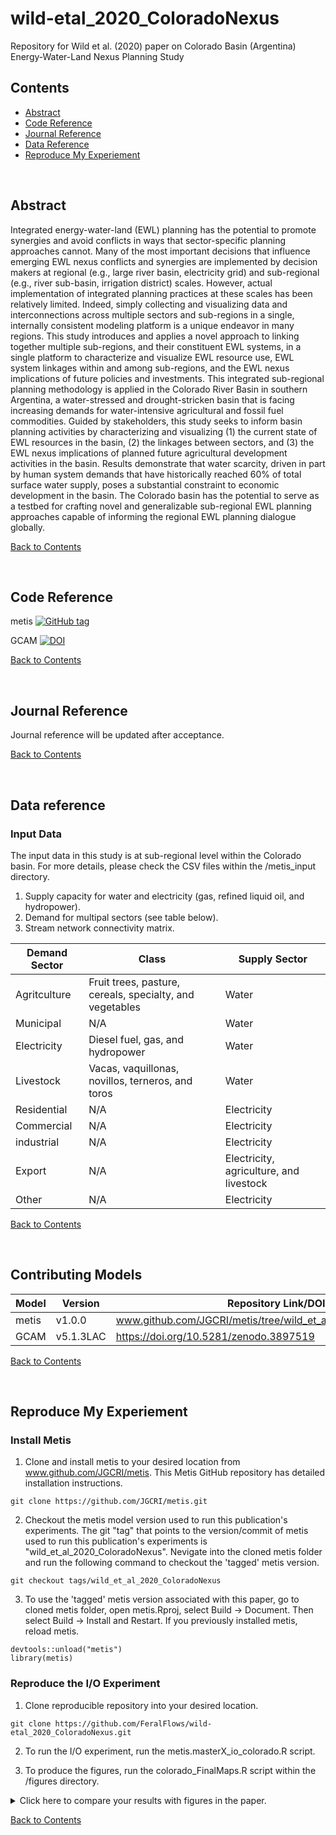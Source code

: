 # wild-etal_2020_ColoradoNexus
Repository for Wild et al. (2020) paper on Colorado Basin (Argentina) Energy-Water-Land Nexus Planning Study

## Contents
- [Abstract](#abstract)
- [Code Reference](#code-reference)
- [Journal Reference](#journal-reference)
- [Data Reference](#data-reference)
- [Reproduce My Experiement](#reproduce-my-experiement)

<br />

## Abstract
Integrated energy-water-land (EWL) planning has the potential to promote synergies and avoid conflicts in ways that sector-specific planning approaches cannot. Many of the most important decisions that influence emerging EWL nexus conflicts and synergies are implemented by decision makers at regional (e.g., large river basin, electricity grid) and sub-regional (e.g., river sub-basin, irrigation district) scales. However, actual implementation of integrated planning practices at these scales has been relatively limited. Indeed, simply collecting and visualizing data and interconnections across multiple sectors and sub-regions in a single, internally consistent modeling platform is a unique endeavor in many regions. This study introduces and applies a novel approach to linking together multiple sub-regions, and their constituent EWL systems, in a single platform to characterize and visualize EWL resource use, EWL system linkages within and among sub-regions, and the EWL nexus implications of future policies and investments. This integrated sub-regional planning methodology is applied in the Colorado River Basin in southern Argentina, a water-stressed and drought-stricken basin that is facing increasing demands for water-intensive agricultural and fossil fuel commodities. Guided by stakeholders, this study seeks to inform basin planning activities by characterizing and visualizing (1) the current state of EWL resources in the basin, (2) the linkages between sectors, and (3) the EWL nexus implications of planned future agricultural development activities in the basin. Results demonstrate that water scarcity, driven in part by human system demands that have historically reached 60% of total surface water supply, poses a substantial constraint to economic development in the basin. The Colorado basin has the potential to serve as a testbed for crafting novel and generalizable sub-regional EWL planning approaches capable of informing the regional EWL planning dialogue globally.

[Back to Contents](#contents)

<br />

## Code Reference
<!-- for each minted software release for all code involved.  If you have modified a codebase that is outside of a formal release, and the modifications are not planned on being merged back into a version, fork the parent repository and add a `.<shortname>` to the version number of the parent and conduct your own name.  For example, `v1.2.5.hydro`.-->
metis [![GitHub tag](https://img.shields.io/github/v/tag/JGCRI/metis)](https://www.github.com/JGCRI/metis/tree/wild_et_al_2020_ColoradoNexus)

GCAM [![DOI](https://zenodo.org/badge/DOI/10.5281/zenodo.3897519.svg)](https://doi.org/10.5281/zenodo.3897519)

<!--
#### Example:

Wild, T.B. (2020). Colorado Nexus Repository. Github. https://github.com/FeralFlows/wild-etal_2020_ColoradoNexus.git
-->

[Back to Contents](#contents)

<br />


## Journal Reference
Journal reference will be updated after acceptance.

[Back to Contents](#contents)

<br />

## Data reference

### Input Data

The input data in this study is at sub-regional level within the Colorado basin. For more details, please check the CSV files within the /metis_input directory.

  1. Supply capacity for water and electricity (gas, refined liquid oil, and hydropower).
  2. Demand for multipal sectors (see table below).
  3. Stream network connectivity matrix.

| Demand Sector | Class | Supply Sector |
|---|---|---|
| Agritculture | Fruit trees, pasture, cereals, specialty, and vegetables | Water |
| Municipal | N/A | Water |
| Electricity | Diesel fuel, gas, and hydropower | Water |
| Livestock | Vacas, vaquillonas, novillos, terneros, and toros | Water |
| Residential | N/A | Electricity |
| Commercial | N/A | Electricity |
| industrial | N/A | Electricity |
| Export | N/A | Electricity, agriculture, and livestock |
| Other | N/A | Electricity |

<!--
#### Example:

Human, I.M. (2020). My dataset name [Data set]. DataHub. https://doi.org/some-doi-number


### Output Data
Reference for each minted data source for your output data.
-->

[Back to Contents](#contents)

<br />

## Contributing Models
| Model | Version | Repository Link/DOI |
|-------|---------|---------------------|
| metis | v1.0.0 | www.github.com/JGCRI/metis/tree/wild_et_al_2020_ColoradoNexus |
| GCAM | v5.1.3LAC | https://doi.org/10.5281/zenodo.3897519 |

[Back to Contents](#contents)

<br />

## Reproduce My Experiement

### Install Metis

1. Clone and install metis to your desired location from www.github.com/JGCRI/metis. This Metis GitHub repository has detailed installation instructions.

```
git clone https://github.com/JGCRI/metis.git
```

2. Checkout the metis model version used to run this publication's experiments. The git "tag" that points to the version/commit of metis used to run this publication's experiments is "wild_et_al_2020_ColoradoNexus". Nevigate into the cloned metis folder and run the following command to checkout the 'tagged' metis version.

```
git checkout tags/wild_et_al_2020_ColoradoNexus
```

3. To use the 'tagged' metis version associated with this paper, go to cloned metis folder, open metis.Rproj, select Build -> Document. Then select Build -> Install and Restart. If you previously installed metis, reload metis.

```
devtools::unload("metis")
library(metis)
```

### Reproduce the I/O Experiment

1. Clone reproducible repository into your desired location.

```
git clone https://github.com/FeralFlows/wild-etal_2020_ColoradoNexus.git
```

2. To run the I/O experiment, run the metis.masterX_io_colorado.R script.

3. To produce the figures, run the colorado_FinalMaps.R script within the /figures directory.

<details>
<summary>Click here to compare your results with figures in the paper.</summary>

| Figure | Location | File Name |
|:--|:--|:--|
| Figure 2a - Irrigated cropland allocation | \outputs\ColoradoFinalMaps\Maps_local\localBasin\total_ag_supply\Reference\byYear\ | map_localBasin_total_ag_supply_2010_Reference_local_FREESCALE.pdf |
| Figure 2a - Total cattle | \outputs\ColoradoFinalMaps\Maps_local\localBasin\total_livestock_supply\Reference\byYear\ | map_localBasin_total_livestock_supply_2010_Reference_local_PRETTY.pdf |
| Figure 2b - Total water demand | \outputs\ColoradoFinalMaps\Maps_local\localBasin\total_water_demand\Reference\byYear\ | map_localBasin_total_water_demand_2010_Reference_local_PRETTY.pdf |
| Figure 2b - Total water supply | \outputs\ColoradoFinalMaps\Maps_local\localBasin\available_water\Reference\byYear\ | map_localBasin_available_water_2010_Reference_local_PRETTY.pdf |
| Figure 2b - Water scarcity | \outputs\ColoradoFinalMaps\Maps_local\localBasin\griddedScarcity\Reference\byYear\ | map_localBasin_griddedScarcity_2010_Reference_local_PRETTY.pdf |
| Figure 2c - Total electricity supply | \outputs\ColoradoFinalMaps\Maps_local\localBasin\total_elec_supply\Reference\byYear\ | map_localBasin_total_elec_supply_2010_Reference_local_PRETTY.pdf |
| Figure 2c - Electricity demand | \outputs\ColoradoFinalMaps\Maps_local\localBasin\ElecDemand_Total\Reference\byYear\ | map_localBasin_ElecDemand_Total_2010_Reference_local_PRETTY.pdf |
| Figure 3A | \outputs\ColoradoFinal\IO\Argentina\Reference\Colorado\ | sankeyAll_aggDem_Reference_Colorado_MultiScenario.pdf |
| Figure 3B | \outputs\ColoradoSubRegFinal\IO\Argentina\Reference\Corfo\ | sankeySub_aggDem_Reference_Corfo_MultiScenario.pdf |
| Figure 3C | \outputs\ColoradoSubRegFinal\IO\Argentina\Reference\RioNegro_baja\ | sankeySub_aggDem_Reference_RioNegro_baja_MultiScenario.pdf |
| Figure 5A | \outputs\ColoradoFinal\IO\Argentina\Reference\Colorado\ | sankeyAll_aggDem_Reference_Colorado_MultiScenario.pdf |
| Figure 5B | \outputs\ColoradoFinal\IO\Argentina\Policy\Colorado\ | sankeyAll_aggDem_Policy_Colorado_MultiScenario.pdf |
| Figure 6A | \outputs\ColoradoFinalMaps\Maps_local\localBasin\griddedScarcity\Reference\byYear | map_localBasin_griddedScarcity_2010_Reference_local_PRETTY.pdf |
| Figure 6B | \outputs\ColoradoFinalMaps\Maps_local\localBasin\griddedScarcity\Policy\byYear | map_localBasin_griddedScarcity_2010_Policy_local_PRETTY.pdf |


</details>

[Back to Contents](#contents)

